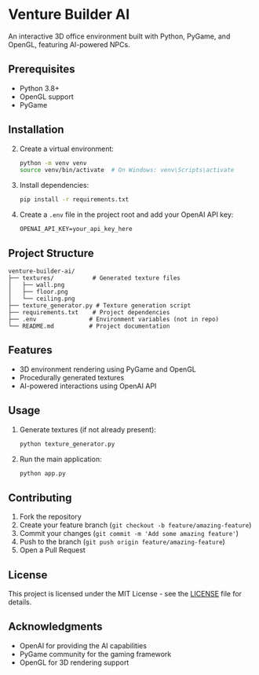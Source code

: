 # Venture Builder AI

An interactive 3D office environment built with Python, PyGame, and OpenGL, featuring AI-powered NPCs.

## Prerequisites

- Python 3.8+
- OpenGL support
- PyGame

## Installation



2. Create a virtual environment:
   ```bash
   python -m venv venv
   source venv/bin/activate  # On Windows: venv\Scripts\activate
   ```

3. Install dependencies:
   ```bash
   pip install -r requirements.txt
   ```

4. Create a `.env` file in the project root and add your OpenAI API key:
   ```plaintext
   OPENAI_API_KEY=your_api_key_here
   ```

## Project Structure

```plaintext
venture-builder-ai/
├── textures/           # Generated texture files
│   ├── wall.png
│   ├── floor.png
│   └── ceiling.png
├── texture_generator.py # Texture generation script
├── requirements.txt    # Project dependencies
├── .env               # Environment variables (not in repo)
└── README.md          # Project documentation
```

## Features

- 3D environment rendering using PyGame and OpenGL
- Procedurally generated textures
- AI-powered interactions using OpenAI API

## Usage

1. Generate textures (if not already present):
   ```bash
   python texture_generator.py
   ```

2. Run the main application:
   ```bash
   python app.py
   ```

## Contributing

1. Fork the repository
2. Create your feature branch (`git checkout -b feature/amazing-feature`)
3. Commit your changes (`git commit -m 'Add some amazing feature'`)
4. Push to the branch (`git push origin feature/amazing-feature`)
5. Open a Pull Request

## License

This project is licensed under the MIT License - see the [LICENSE](LICENSE) file for details.

## Acknowledgments

- OpenAI for providing the AI capabilities
- PyGame community for the gaming framework
- OpenGL for 3D rendering support
```

